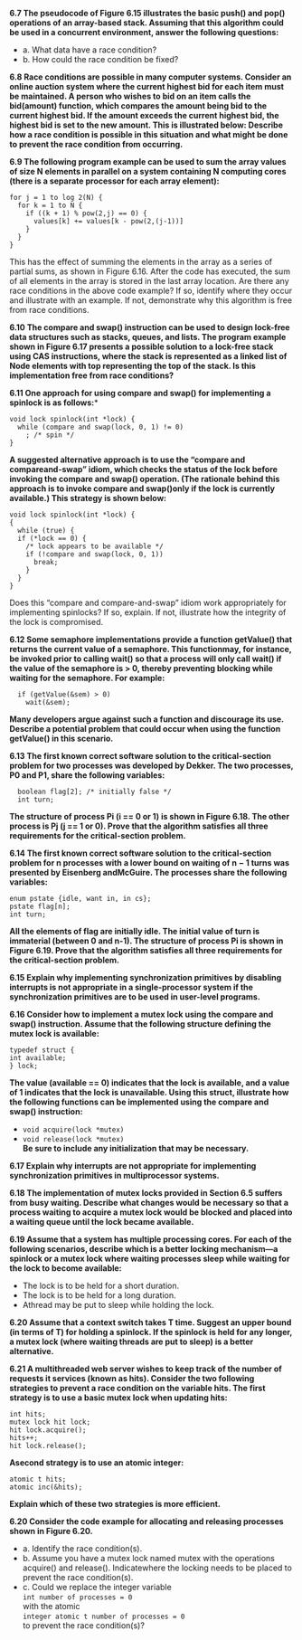**6.7 The pseudocode of Figure 6.15 illustrates the basic push() and pop() operations of an array-based stack. Assuming that this algorithm could be used in a concurrent environment, answer the following questions:**
- a. What data have a race condition?
- b. How could the race condition be fixed?

**6.8 Race conditions are possible in many computer systems. Consider an online auction system where the current highest bid for each item must be maintained. A person who wishes to bid on an item calls the bid(amount) function, which compares the amount being bid to the current highest bid. If the amount exceeds the current highest bid, the highest bid is set to the new amount. This is illustrated below: Describe how a race condition is possible in this situation and what might be done to prevent the race condition from occurring.**

**6.9 The following program example can be used to sum the array values of size N elements in parallel on a system containing N computing cores
(there is a separate processor for each array element):**
```
for j = 1 to log 2(N) {
  for k = 1 to N {
    if ((k + 1) % pow(2,j) == 0) {
      values[k] += values[k - pow(2,(j-1))]
    }
  }
}
```
This has the effect of summing the elements in the array as a series of partial sums, as shown in Figure 6.16. After the code has executed, the sum of all elements in the array is stored in the last array location. Are there any race conditions in the above code example? If so, identify where they occur and illustrate with an example. If not, demonstrate why this algorithm is free from race conditions.

**6.10 The compare and swap() instruction can be used to design lock-free data structures such as stacks, queues, and lists. The program example shown in Figure 6.17 presents a possible solution to a lock-free stack using CAS instructions, where the stack is represented as a linked list of Node elements with top representing the top of the stack. Is this implementation free from race conditions?**

**6.11 One approach for using compare and swap() for implementing a spinlock is as follows:***
```
void lock spinlock(int *lock) {
  while (compare and swap(lock, 0, 1) != 0)
    ; /* spin */
}
```
**A suggested alternative approach is to use the “compare and compareand-swap” idiom, which checks the status of the lock before invoking the compare and swap() operation. (The rationale behind this approach is to invoke compare and swap()only if the lock is currently available.) This strategy is shown below:**
```
void lock spinlock(int *lock) {
{
  while (true) {
  if (*lock == 0) {
    /* lock appears to be available */
    if (!compare and swap(lock, 0, 1))
      break;
    }
  }
}
```
Does this “compare and compare-and-swap” idiom work appropriately for implementing spinlocks? If so, explain. If not, illustrate how the integrity of the lock is compromised.

**6.12 Some semaphore implementations provide a function getValue() that returns the current value of a semaphore. This functionmay, for instance, be invoked prior to calling wait() so that a process will only call wait() if the value of the semaphore is > 0, thereby preventing blocking while waiting for the semaphore. For example:**
```
  if (getValue(&sem) > 0)
    wait(&sem);
```
**Many developers argue against such a function and discourage its use. Describe a potential problem that could occur when using the function getValue() in this scenario.**

**6.13 The first known correct software solution to the critical-section problem for two processes was developed by Dekker. The two processes, P0 and P1, share the following variables:**
```
  boolean flag[2]; /* initially false */
  int turn;
```
**The structure of process Pi (i == 0 or 1) is shown in Figure 6.18. The other process is Pj (j == 1 or 0). Prove that the algorithm satisfies all three requirements for the critical-section problem.**

**6.14 The first known correct software solution to the critical-section problem for n processes with a lower bound on waiting of n − 1 turns was presented by Eisenberg andMcGuire. The processes share the following variables:**
```
enum pstate {idle, want in, in cs};
pstate flag[n];
int turn;
```
**All the elements of flag are initially idle. The initial value of turn is immaterial (between 0 and n-1). The structure of process Pi is shown in Figure 6.19. Prove that the algorithm satisfies all three requirements for the critical-section problem.**

**6.15 Explain why implementing synchronization primitives by disabling interrupts is not appropriate in a single-processor system if the synchronization primitives are to be used in user-level programs.**

**6.16 Consider how to implement a mutex lock using the compare and swap() instruction. Assume that the following structure defining the mutex lock is available:**
```
typedef struct {
int available;
} lock;
```
**The value (available == 0) indicates that the lock is available, and a value of 1 indicates that the lock is unavailable. Using this struct, illustrate how the following functions can be implemented using the compare and swap() instruction:**
- ```void acquire(lock *mutex)```
- ```void release(lock *mutex)```<br>
**Be sure to include any initialization that may be necessary.**

**6.17 Explain why interrupts are not appropriate for implementing synchronization primitives in multiprocessor systems.**

**6.18 The implementation of mutex locks provided in Section 6.5 suffers from busy waiting. Describe what changes would be necessary so that a process waiting to acquire a mutex lock would be blocked and placed into a waiting queue until the lock became available.**

**6.19 Assume that a system has multiple processing cores. For each of the following scenarios, describe which is a better locking mechanism—a spinlock or a mutex lock where waiting processes sleep while waiting for the lock to become available:**
- The lock is to be held for a short duration.
- The lock is to be held for a long duration.
- Athread may be put to sleep while holding the lock.

**6.20 Assume that a context switch takes T time. Suggest an upper bound (in terms of T) for holding a spinlock. If the spinlock is held for any longer, a mutex lock (where waiting threads are put to sleep) is a better alternative.**

**6.21 A multithreaded web server wishes to keep track of the number of requests it services (known as hits). Consider the two following strategies to prevent a race condition on the variable hits. The first strategy is to use a basic mutex lock when updating hits:**
```
int hits;
mutex lock hit lock;
hit lock.acquire();
hits++;
hit lock.release();
```
**Asecond strategy is to use an atomic integer:**
```
atomic t hits;
atomic inc(&hits);
```
**Explain which of these two strategies is more efficient.**

**6.20 Consider the code example for allocating and releasing processes shown  in Figure 6.20.**
- a. Identify the race condition(s).
- b. Assume you have a mutex lock named mutex with the operations acquire() and release(). Indicatewhere the locking needs to be
placed to prevent the race condition(s).
- c. Could we replace the integer variable 
      <br>```int number of processes = 0```<br>
   with the atomic 
     <br>```integer atomic t number of processes = 0```<br>
  to prevent the race condition(s)?
